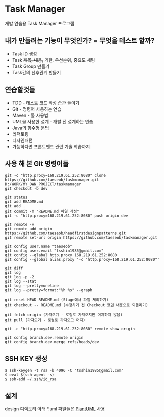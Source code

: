# Task Manager
개발 연습용 Task Manager 프로그램

## 내가 만들려는 기능이 무엇인가? = 무엇을 테스트 할까?
- ~~Task ID 생성~~
- Task ~~제목, 내용,~~ 기한, 우선순위, 중요도 세팅
- Task Group 만들기
- Task간의 선후관계 만들기

## 연습할것들
* TDD - 테스트 코드 작성 습관 들이기
* Git - 명령어 사용하는 연습
* Maven - 툴 사용법
* UML을 사용한 설계 - 개발 전 설계하는 연습
* Java의 함수형 문법
* 리팩토링
* 디자인패턴
* 가능하다면 프론트엔드 관련 기술 학습까지

## 사용 해 본 Git 명령어들
```
git -c "http.proxy=168.219.61.252:8080" clone https://github.com/taeseob/taskmanager.git D:/WORK/MY_OWN_PROJECT/taskmanager
git checkout -b dev

git status
git add README.md
git add .
git commit -m "README.md 파일 작성"
git -c "http.proxy=168.219.61.252:8080" push origin dev

git remote -v
git remote add origin https://github.com/taeseob/headfirstdesignpatterns.git
git remote set-url origin https://github.com/taeseob/taskmanager.git

git config user.name "taeseob"
git config user.email "tsshin1985@gmail.com"
git config --glabal http.proxy 168.219.61.252:8080
git config --global alias.proxy '-c "http.proxy=168.219.61.252:8080"'

git diff
git log
git log -p -2
git log --stat
git log --pretty=oneline
git log --pretty=format:"%h %s" --graph

git reset HEAD README.md (Stage에서 파일 제외하기)
git checkout -- README.md (수정하기 전 Checkout 했던 내용으로 되돌리기)

git fetch origin (가져오기 - 로컬로 가져오지만 머지하지 않음)
git pull (가져오기 - 로컬로 가져오고 머지)

git -c "http.proxy=168.219.61.252:8080" remote show origin

git config branch.dev.remote origin
git config branch.dev.merge refs/heads/dev
```

## SSH KEY 생성
```
$ ssh-keygen -t rsa -b 4096 -C "tsshin1985@gmail.com"
$ eval $(ssh-agent -s)
$ ssh-add ~/.ssh/id_rsa
```

## 설계
design 디렉토리 아래 *.uml 파일들은 [PlantUML](http://plantuml.com) 사용
